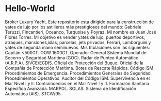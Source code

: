 # Hello-World
Broker Luxury Yacht.
Este repositorio esta dirigido para la construcción de yates de lujo por los astilleros más prestigiosos del mundo: Gabriele Teruzzi, Fincantieri, Oceanco, Turquoise y Poyraz.
Mi nombre es Juan José Flores Torres.
Mi objetivo es vender yates de lujo, puertos deportivos, atraques, mansiones,islas, parcelas, jets privados, Ferrari, Lamborguini y yates de segunda mano seminuevos.
Mis titulaciones son las siguientes:
Capitán <500GT.
OOW 1600GT.
Operador General Sistema Mundial de Socorro y Seguridad Maritima (GOC).
Radar de Punteo Automático (A.R.P.A).
SIVCE/ECDIS.
Oficial de Protección del Buque.
Oficial de la Compañia de Protección Marítima.
Botes de Rescate Rápidos.
Código ISM.
Procedimientos de Emergencia.
Procedimientos Generales de Seguridad.
Procedimientos Operativos.
Auditor del Código ISM.
Supervivencia en el Mar Nivel I y II.
Contraincedios en el Mar Nivel I y II.
Formación Sanitaria Especifica Avanzada.
MARPOL.
SOLAS.
Sistema de Identificación Automática (AIS).
STCW/95.
